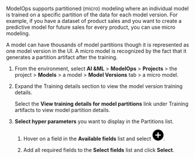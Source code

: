 ModelOps supports partitioned (micro) modeling where an individual model is trained on a specific partition of the data for each model version. For example, if you have a dataset of product sales and you want to create a predictive model for future sales for every product, you can use micro modeling.

A model can have thousands of model partitions though it is represented as one model version in the UI. A micro model is recognized by the fact that it generates a partition artifact after the training.

1.  From the environment, select **AI &ML** > **ModelOps** > **Projects** > the project > **Models** > a model > **Model Versions** tab > a micro model.


1.  Expand the Training details section to view the model version training details.

    Select the **View training details for model partitions** link under Training artifacts to view model partition details.


1.  **Select hyper parameters** you want to display in the Partitions list.

    1.  Hover on a field in the **Available fields** list and select ![Add icon](Images/ebt1659745488877.svg).


    1.  Add all required fields to the **Select fields** list and click **Select**.


